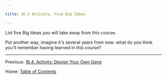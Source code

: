 ```yaml
---

title: 16.5 Activity, Five Big Ideas

---
```


List five Big Ideas you will take away from this course.

Put another way, imagine it's several years from now: what do you think you'll remember having learned in this course?

--------

Previous: [16.4. Activity: Design Your Own Gene](16.4_activity_design_your_own_gene.md)

Home: [Table of Contents](../README.md)
